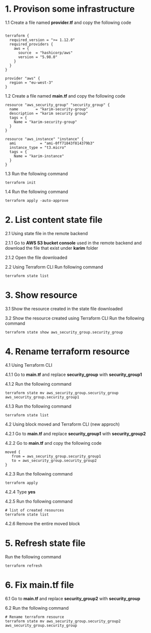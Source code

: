 # 1. Provison some infrastructure
1.1 Create a file named **provider.tf** and copy the following code
```

terraform {
  required_version = ">= 1.12.0"
  required_providers {
    aws = {
      source  = "hashicorp/aws"
      version = "5.98.0"
    }
  }
}

provider "aws" {
  region = "eu-west-3"
}
```

1.2 Create a file named **main.tf** and copy the following code
```
resource "aws_security_group" "security_group" {
  name        = "karim-security-group"
  description = "karim security group"
  tags = {
    Name = "karim-security-group"
  }
}

resource "aws_instance" "instance" {
  ami           = "ami-0ff71843f814379b3"
  instance_type = "t3.micro"
  tags = {
    Name = "karim-instance"
  }
}
```
1.3 Run the following command
```
terraform init
```
1.4 Run the following command
```
terraform apply -auto-approve
```

# 2. List content state file 
2.1 Using state file in the remote backend

2.1.1 Go to **AWS S3 bucket console** used in the remote backend and download the file that exist under **karim** folder

2.1.2 Open the file downloaded

2.2 Using Terraform CLI
Run following command
```
terraform state list
```

# 3. Show resource
3.1 Show the resource created in the state file downloaded

3.2 Show the resource created using Terraform CLI
Run the following command
```
terraform state show aws_security_group.security_group
```

# 4. Rename terraform resource
4.1 Using Terraform CLI 

4.1.1 Go to **main.tf** and replace **security_group** with **security_group1**

4.1.2 Run the following command   
```
terraform state mv aws_security_group.security_group aws_security_group.security_group1
```
4.1.3 Run tho following command
```
terraform state list
```

4.2 Using block moved and Terraform CLI (new approch)

4.2.1 Go to **main.tf** and replace **security_group1** with **security_group2**

4.2.2 Go to **main.tf** and copy the following code
```
moved {
   from = aws_security_group.security_group1
   to = aws_security_group.security_group2
}
```

4.2.3 Run the following command
```
terraform apply
```
4.2.4 Type **yes**

4.2.5 Run tho following command
```
# list of created resources
terraform state list
```
4.2.6 Remove the entire moved block

# 5. Refresh state file
Run the following command
```
terraform refresh
```

# 6. Fix main.tf file
6.1 Go to **main.tf** and replace **security_group2** with **security_group**

6.2 Run the following command   
```
# Rename terraform resource
terraform state mv aws_security_group.security_group2 aws_security_group.security_group
```